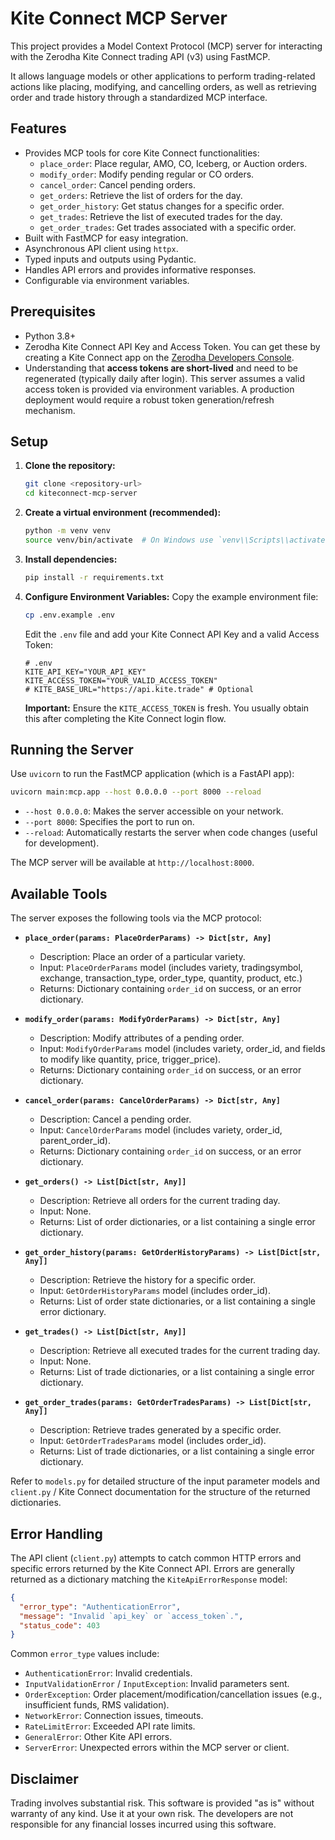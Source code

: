 # Kite Connect MCP Server

This project provides a Model Context Protocol (MCP) server for interacting with the Zerodha Kite Connect trading API (v3) using FastMCP.

It allows language models or other applications to perform trading-related actions like placing, modifying, and cancelling orders, as well as retrieving order and trade history through a standardized MCP interface.

## Features

*   Provides MCP tools for core Kite Connect functionalities:
    *   `place_order`: Place regular, AMO, CO, Iceberg, or Auction orders.
    *   `modify_order`: Modify pending regular or CO orders.
    *   `cancel_order`: Cancel pending orders.
    *   `get_orders`: Retrieve the list of orders for the day.
    *   `get_order_history`: Get status changes for a specific order.
    *   `get_trades`: Retrieve the list of executed trades for the day.
    *   `get_order_trades`: Get trades associated with a specific order.
*   Built with FastMCP for easy integration.
*   Asynchronous API client using `httpx`.
*   Typed inputs and outputs using Pydantic.
*   Handles API errors and provides informative responses.
*   Configurable via environment variables.

## Prerequisites

*   Python 3.8+
*   Zerodha Kite Connect API Key and Access Token.
You can get these by creating a Kite Connect app on the [Zerodha Developers Console](https://developers.kite.trade/).
*   Understanding that **access tokens are short-lived** and need to be regenerated (typically daily after login). This server assumes a valid access token is provided via environment variables. A production deployment would require a robust token generation/refresh mechanism.

## Setup

1.  **Clone the repository:**
    ```bash
    git clone <repository-url>
    cd kiteconnect-mcp-server
    ```

2.  **Create a virtual environment (recommended):**
    ```bash
    python -m venv venv
    source venv/bin/activate  # On Windows use `venv\\Scripts\\activate`
    ```

3.  **Install dependencies:**
    ```bash
    pip install -r requirements.txt
    ```

4.  **Configure Environment Variables:**
    Copy the example environment file:
    ```bash
    cp .env.example .env
    ```
    Edit the `.env` file and add your Kite Connect API Key and a valid Access Token:
    ```dotenv
    # .env
    KITE_API_KEY="YOUR_API_KEY"
    KITE_ACCESS_TOKEN="YOUR_VALID_ACCESS_TOKEN"
    # KITE_BASE_URL="https://api.kite.trade" # Optional
    ```
    **Important:** Ensure the `KITE_ACCESS_TOKEN` is fresh. You usually obtain this after completing the Kite Connect login flow.

## Running the Server

Use `uvicorn` to run the FastMCP application (which is a FastAPI app):

```bash
uvicorn main:mcp.app --host 0.0.0.0 --port 8000 --reload
```

*   `--host 0.0.0.0`: Makes the server accessible on your network.
*   `--port 8000`: Specifies the port to run on.
*   `--reload`: Automatically restarts the server when code changes (useful for development).

The MCP server will be available at `http://localhost:8000`.

## Available Tools

The server exposes the following tools via the MCP protocol:

*   **`place_order(params: PlaceOrderParams) -> Dict[str, Any]`**
    *   Description: Place an order of a particular variety.
    *   Input: `PlaceOrderParams` model (includes variety, tradingsymbol, exchange, transaction\_type, order\_type, quantity, product, etc.)
    *   Returns: Dictionary containing `order_id` on success, or an error dictionary.

*   **`modify_order(params: ModifyOrderParams) -> Dict[str, Any]`**
    *   Description: Modify attributes of a pending order.
    *   Input: `ModifyOrderParams` model (includes variety, order\_id, and fields to modify like quantity, price, trigger\_price).
    *   Returns: Dictionary containing `order_id` on success, or an error dictionary.

*   **`cancel_order(params: CancelOrderParams) -> Dict[str, Any]`**
    *   Description: Cancel a pending order.
    *   Input: `CancelOrderParams` model (includes variety, order\_id, parent\_order\_id).
    *   Returns: Dictionary containing `order_id` on success, or an error dictionary.

*   **`get_orders() -> List[Dict[str, Any]]`**
    *   Description: Retrieve all orders for the current trading day.
    *   Input: None.
    *   Returns: List of order dictionaries, or a list containing a single error dictionary.

*   **`get_order_history(params: GetOrderHistoryParams) -> List[Dict[str, Any]]`**
    *   Description: Retrieve the history for a specific order.
    *   Input: `GetOrderHistoryParams` model (includes order\_id).
    *   Returns: List of order state dictionaries, or a list containing a single error dictionary.

*   **`get_trades() -> List[Dict[str, Any]]`**
    *   Description: Retrieve all executed trades for the current trading day.
    *   Input: None.
    *   Returns: List of trade dictionaries, or a list containing a single error dictionary.

*   **`get_order_trades(params: GetOrderTradesParams) -> List[Dict[str, Any]]`**
    *   Description: Retrieve trades generated by a specific order.
    *   Input: `GetOrderTradesParams` model (includes order\_id).
    *   Returns: List of trade dictionaries, or a list containing a single error dictionary.

Refer to `models.py` for detailed structure of the input parameter models and `client.py` / Kite Connect documentation for the structure of the returned dictionaries.

## Error Handling

The API client (`client.py`) attempts to catch common HTTP errors and specific errors returned by the Kite Connect API. Errors are generally returned as a dictionary matching the `KiteApiErrorResponse` model:

```json
{
  "error_type": "AuthenticationError",
  "message": "Invalid `api_key` or `access_token`.",
  "status_code": 403
}
```

Common `error_type` values include:

*   `AuthenticationError`: Invalid credentials.
*   `InputValidationError` / `InputException`: Invalid parameters sent.
*   `OrderException`: Order placement/modification/cancellation issues (e.g., insufficient funds, RMS validation).
*   `NetworkError`: Connection issues, timeouts.
*   `RateLimitError`: Exceeded API rate limits.
*   `GeneralError`: Other Kite API errors.
*   `ServerError`: Unexpected errors within the MCP server or client.

## Disclaimer

Trading involves substantial risk. This software is provided "as is" without warranty of any kind. Use it at your own risk. The developers are not responsible for any financial losses incurred using this software.
